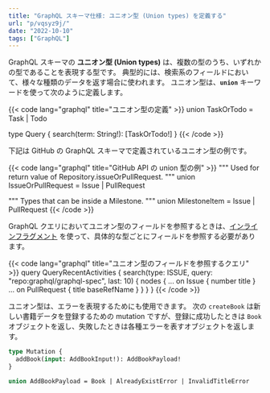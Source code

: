 ```yaml
---
title: "GraphQL スキーマ仕様: ユニオン型 (Union types) を定義する"
url: "p/vqsyz9j/"
date: "2022-10-10"
tags: ["GraphQL"]
---
```


GraphQL スキーマの __ユニオン型 (Union types)__ は、複数の型のうち、いずれかの型であることを表現する型です。
典型的には、検索系のフィールドにおいて、様々な種類のデータを返す場合に使われます。
ユニオン型は、__`union`__ キーワードを使って次のように定義します。

{{< code lang="graphql" title="ユニオン型の定義" >}}
union TaskOrTodo = Task | Todo

type Query {
    search(term: String!): [TaskOrTodo!]
}
{{< /code >}}

下記は GitHub の GraphQL スキーマで定義されているユニオン型の例です。

{{< code lang="graphql" title="GitHub API の union 型の例" >}}
"""
Used for return value of Repository.issueOrPullRequest.
"""
union IssueOrPullRequest = Issue | PullRequest


"""
Types that can be inside a Milestone.
"""
union MilestoneItem = Issue | PullRequest
{{< /code >}}

GraphQL クエリにおいてユニオン型のフィールドを参照するときは、[インラインフラグメント](/p/wiv7it5/#inline) を使って、具体的な型ごとにフィールドを参照する必要があります。

{{< code lang="graphql" title="ユニオン型のフィールドを参照するクエリ" >}}
query QueryRecentActivities {
  search(type: ISSUE, query: "repo:graphql/graphql-spec", last: 10) {
    nodes {
      ... on Issue {
        number
        title
      }
      ... on PullRequest {
        title
        baseRefName
      }
    }
  }
}
{{< /code >}}

ユニオン型は、エラーを表現するためにも使用できます。
次の `createBook` は新しい書籍データを登録するための mutation ですが、登録に成功したときは `Book` オブジェクトを返し、失敗したときは各種エラーを表すオブジェクトを返します。

```graphql
type Mutation {
  addBook(input: AddBookInput!): AddBookPayload!
}

union AddBookPayload = Book | AlreadyExistError | InvalidTitleError
```

